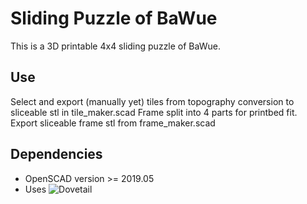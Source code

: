 # Sliding Puzzle of BaWue

This is a 3D printable 4x4 sliding puzzle of BaWue.

## Use
Select and export (manually yet) tiles from topography conversion to sliceable stl in tile_maker.scad
Frame split into 4 parts for printbed fit. Export sliceable frame stl from frame_maker.scad

## Dependencies
* OpenSCAD version >= 2019.05
* Uses ![Dovetail](https://github.com/hugokernel/OpenSCAD_Dovetail)


